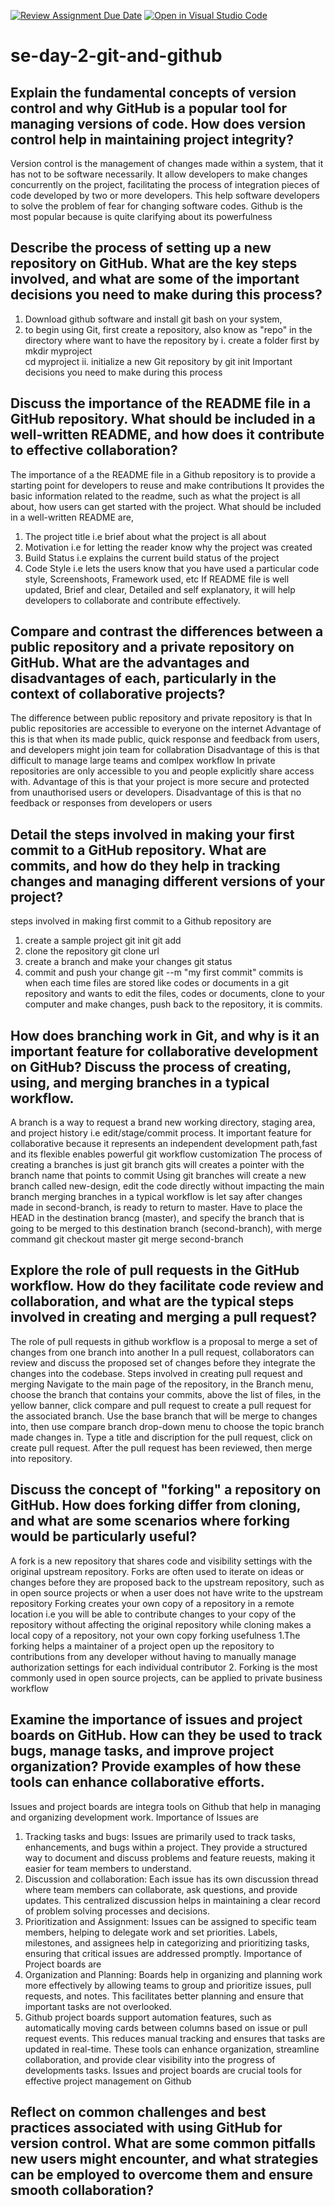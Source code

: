 [![Review Assignment Due Date](https://classroom.github.com/assets/deadline-readme-button-22041afd0340ce965d47ae6ef1cefeee28c7c493a6346c4f15d667ab976d596c.svg)](https://classroom.github.com/a/8wgCKhpZ)
[![Open in Visual Studio Code](https://classroom.github.com/assets/open-in-vscode-2e0aaae1b6195c2367325f4f02e2d04e9abb55f0b24a779b69b11b9e10269abc.svg)](https://classroom.github.com/online_ide?assignment_repo_id=15586755&assignment_repo_type=AssignmentRepo)
# se-day-2-git-and-github
## Explain the fundamental concepts of version control and why GitHub is a popular tool for managing versions of code. How does version control help in maintaining project integrity?
 Version control is the management of changes made within a system, that it has not to be software necessarily. It allow developers to make changes concurrently on the project, facilitating the process of integration pieces of code developed by two or more developers. This help software developers to solve the problem of fear for changing software codes.
 Github is the most popular because is quite clarifying about its powerfulness

## Describe the process of setting up a new repository on GitHub. What are the key steps involved, and what are some of the important decisions you need to make during this process?
1. Download github software and install git bash on your system,
2. to begin using Git, first create a repository, also know as "repo" in the directory where want to have the repository by
 i.  create a folder first by
   mkdir myproject     
   cd myproject
  ii. initialize a new Git repository by
   git init
Important decisions you need to make during this process  

## Discuss the importance of the README file in a GitHub repository. What should be included in a well-written README, and how does it contribute to effective collaboration?
The importance of a the README file in a Github repository is to provide a starting point for developers to reuse and make contributions
It provides the basic information related to the readme, such as what the project is all about, how users can get started with the project.
What should be included in a well-written README are, 
1. The project title i.e brief about what the project is all about
2. Motivation i.e for letting the reader know why the project was created
3. Build Status i.e explains the current build status of the project
4. Code Style i.e lets the users know that you have used a particular code style, Screenshoots, Framework used, etc
If README file is well updated, Brief and clear, Detailed and self explanatory, it will help developers to collaborate and contribute effectively.

## Compare and contrast the differences between a public repository and a private repository on GitHub. What are the advantages and disadvantages of each, particularly in the context of collaborative projects?
The difference between public repository and private repository is that 
In public repositories are accessible to everyone on the internet
Advantage of this is that when its made public, quick response and feedback from users, and developers might join team for collabration
Disadvantage of this is that difficult to manage large teams and comlpex workflow
In private repositories are only accessible to you and people explicitly share access with.
Advantage of this is that your project is more secure and protected from unauthorised users or developers.
Disadvantage of this is that no feedback or responses from developers or users 

## Detail the steps involved in making your first commit to a GitHub repository. What are commits, and how do they help in tracking changes and managing different versions of your project?
steps involved in making first commit to a Github repository are
1. create a sample project
   git init
   git add <filename>
2. clone the repository
   git clone url
3. create a branch and make your changes
   git status
4. commit and push your change
   git --m "my first commit" 
commits is when each time files are stored like codes or documents in a git repository and wants to edit the files, codes or documents, clone to your computer and make changes, push back to the repository, it is commits.

## How does branching work in Git, and why is it an important feature for collaborative development on GitHub? Discuss the process of creating, using, and merging branches in a typical workflow.
A branch is a way to request a brand new working directory, staging area, and project history i.e edit/stage/commit process.
It important feature for collaborative because it represents an independent development path,fast and its flexible enables powerful git workflow customization
The process of creating a branches is just
git branch <branch->  gits will creates a pointer with the branch name that points to commit
Using git branches will create a new branch called new-design, edit the code directly without impacting the main branch
merging branches in a typical workflow is let say after changes made in second-branch, is ready to return to master. Have to place the HEAD in the destination brancg (master), and specify the branch that is going to be merged to this destination branch (second-branch), with merge command
git checkout master
git merge second-branch


## Explore the role of pull requests in the GitHub workflow. How do they facilitate code review and collaboration, and what are the typical steps involved in creating and merging a pull request?
The role of pull requests in github workflow is a proposal to merge a set of changes from one branch into another
In a pull request, collaborators can review and discuss the proposed set of changes before they integrate the changes into the codebase.
Steps involved in creating pull request and merging
Navigate to the main page of the repository, in the Branch menu, choose the branch that contains your commits, above the list of files, in the yellow banner, click compare and pull request to create a pull request for the associated branch. Use the base branch that will be merge to changes into, then use compare branch drop-down menu to choose the topic branch made changes in. Type a title and discription for the pull request, click on create pull request. After the pull request has been reviewed, then merge into repository.


## Discuss the concept of "forking" a repository on GitHub. How does forking differ from cloning, and what are some scenarios where forking would be particularly useful?
A fork is a new repository that shares code and visibility settings with the original upstream repository. Forks are often used to iterate on ideas or changes before they are proposed back to the upstream repository, such as in open source projects or when a user does not have write to the upstream repository
Forking creates your own copy of a repository in a remote location i.e you will be able to contribute changes to your copy of the repository without affecting the original repository while cloning makes a local copy of a repository, not your own copy
forking usefulness
1.The forking helps a maintainer of a project open up the repository to contributions from any developer without having to manually manage authorization settings for each individual contributor
2. Forking is the most commonly used in open source projects, can be applied to private business workflow 


## Examine the importance of issues and project boards on GitHub. How can they be used to track bugs, manage tasks, and improve project organization? Provide examples of how these tools can enhance collaborative efforts.
Issues and project boards are integra tools on Github that help in managing and organizing development work.
Importance of Issues are 
1. Tracking tasks and bugs: Issues are primarily used to track tasks, enhancements, and bugs within a project. They provide a structured way to document and discuss problems and feature reuests, making it easier for team members to understand.
2. Discussion and collaboration: Each issue has its own discussion thread where team members can collaborate, ask questions, and provide updates. This centralized discussion helps in maintaining a clear record of problem solving processes and decisions.
3. Prioritization and Assignment: Issues can be assigned to specific team members, helping to delegate work and set priorities. Labels, milestones, and assignees help in categorizing and prioritizing tasks, ensuring that critical issues are addressed promptly.
Importance of Project boards are
1. Organization and Planning: Boards help in organizing and planning work more effectively by allowing teams to group and prioritize issues, pull requests, and notes. This facilitates better planning and ensure that important tasks are not overlooked.
2. Github project boards support automation features, such as automatically moving cards between columns based on issue or pull request events. This reduces manual tracking and ensures that tasks are updated in real-time.
These tools can enhance organization, streamline collaboration, and provide clear visibility into the progress of developments tasks. Issues and project boards are crucial tools for effective project management on Github

## Reflect on common challenges and best practices associated with using GitHub for version control. What are some common pitfalls new users might encounter, and what strategies can be employed to overcome them and ensure smooth collaboration?
